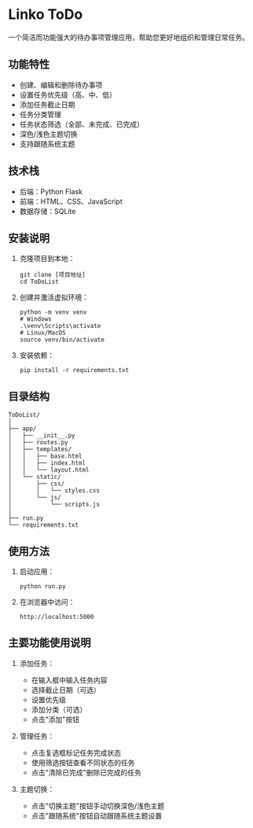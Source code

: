 # Linko ToDo

一个简洁而功能强大的待办事项管理应用，帮助您更好地组织和管理日常任务。

## 功能特性

- 创建、编辑和删除待办事项
- 设置任务优先级（高、中、低）
- 添加任务截止日期
- 任务分类管理
- 任务状态筛选（全部、未完成、已完成）
- 深色/浅色主题切换
- 支持跟随系统主题

## 技术栈

- 后端：Python Flask
- 前端：HTML、CSS、JavaScript
- 数据存储：SQLite

## 安装说明

1. 克隆项目到本地：
   ```
   git clone [项目地址]
   cd ToDoList
   ```

2. 创建并激活虚拟环境：
   ```
   python -m venv venv
   # Windows
   .\venv\Scripts\activate
   # Linux/MacOS
   source venv/bin/activate
   ```

3. 安装依赖：
   ```
   pip install -r requirements.txt
   ```

## 目录结构

```
ToDoList/
│
├── app/
│   ├── __init__.py
│   ├── routes.py
│   ├── templates/
│   │   ├── base.html
│   │   ├── index.html
│   │   └── layout.html
│   └── static/
│       ├── css/
│       │   └── styles.css
│       └── js/
│           └── scripts.js
│
├── run.py
└── requirements.txt
```

## 使用方法

1. 启动应用：
   ```
   python run.py
   ```

2. 在浏览器中访问：
   ```
   http://localhost:5000
   ```

## 主要功能使用说明

1. 添加任务：
   - 在输入框中输入任务内容
   - 选择截止日期（可选）
   - 设置优先级
   - 添加分类（可选）
   - 点击"添加"按钮

2. 管理任务：
   - 点击复选框标记任务完成状态
   - 使用筛选按钮查看不同状态的任务
   - 点击"清除已完成"删除已完成的任务

3. 主题切换：
   - 点击"切换主题"按钮手动切换深色/浅色主题
   - 点击"跟随系统"按钮自动跟随系统主题设置